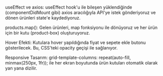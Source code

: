 useEffect ve axios: useEffect hook'u ile bileşen yüklendiğinde (componentDidMount gibi) axios aracılığıyla API'ye istek gönderiyoruz ve dönen ürünleri state'e kaydediyoruz.

products.map(): Gelen ürünleri, map fonksiyonu ile dönüyoruz ve her ürün için bir kutu (product-box) oluşturuyoruz.

Hover Efekti: Kutulara hover yapıldığında fiyat ve sepete ekle butonu gösterilecek. Bu, CSS'teki opacity geçişi ile sağlanıyor.

Responsive Tasarım: grid-template-columns: repeat(auto-fill, minmax(250px, 1fr)); ile her ekran boyutunda ürün kutuları otomatik olarak yan yana dizilir.
